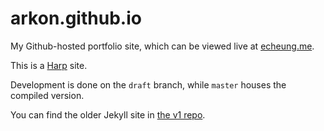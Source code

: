arkon.github.io
===============

My Github-hosted portfolio site, which can be viewed live at [echeung.me](http://www.echeung.me).

This is a [Harp](http://harpjs.com/) site.

Development is done on the `draft` branch, while `master` houses the compiled version.

You can find the older Jekyll site in [the v1 repo](https://github.com/arkon/v1).
